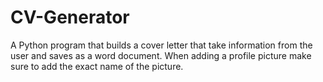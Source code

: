 # CV-Generator
A Python program that builds a cover letter that take information from the user and saves as a word document.
When adding a profile picture make sure to add the exact name of the picture.

